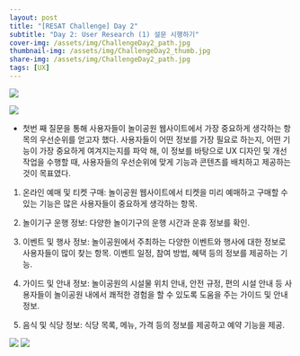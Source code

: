 ```yaml
---
layout: post
title: "[RESAT Challenge] Day 2"
subtitle: "Day 2: User Research (1) 설문 시행하기"
cover-img: /assets/img/ChallengeDay2_path.jpg
thumbnail-img: /assets/img/ChallengeDay2_thumb.jpg
share-img: /assets/img/ChallengeDay2_path.jpg
tags: [UX]
--- 
```


![](https://velog.velcdn.com/images/erica990604/post/d188e701-a922-43d4-84fd-4da2f2d49bee/image.png)


![](https://velog.velcdn.com/images/erica990604/post/62c11e78-e526-4a98-baa9-196e75c0b629/image.png)
- 첫번 째 질문을 통해 사용자들이 놀이공원 웹사이트에서 가장 중요하게 생각하는 항목의 우선순위를 얻고자 했다. 사용자들이 어떤 정보를 가장 필요로 하는지, 어떤 기능이 가장 중요하게 여겨지는지를 파악 해, 이 정보를 바탕으로 UX 디자인 및 개선 작업을 수행할 때, 사용자들의 우선순위에 맞게 기능과 콘텐츠를 배치하고 제공하는 것이 목표였다.  

1. 온라인 예매 및 티켓 구매: 놀이공원 웹사이트에서 티켓을 미리 예매하고 구매할 수 있는 기능은 많은 사용자들이 중요하게 생각하는 항목. 

2. 놀이기구 운행 정보: 다양한 놀이기구의 운행 시간과 운휴 정보를 확인. 

3. 이벤트 및 행사 정보: 놀이공원에서 주최하는 다양한 이벤트와 행사에 대한 정보로 사용자들이 많이 찾는 항목. 이벤트 일정, 참여 방법, 혜택 등의 정보를 제공하는 기능.

4. 가이드 및 안내 정보: 놀이공원의 시설물 위치 안내, 안전 규정, 편의 시설 안내 등 사용자들이 놀이공원 내에서 쾌적한 경험을 할 수 있도록 도움을 주는 가이드 및 안내 정보.

5. 음식 및 식당 정보: 식당 목록, 메뉴, 가격 등의 정보를 제공하고 예약 기능을 제공.

![](https://velog.velcdn.com/images/erica990604/post/dc283227-5b4b-42b5-8838-f7608c4cb1d6/image.png)
![](https://velog.velcdn.com/images/erica990604/post/471a2f2d-662d-4397-829a-bae23c4eb8f8/image.png)